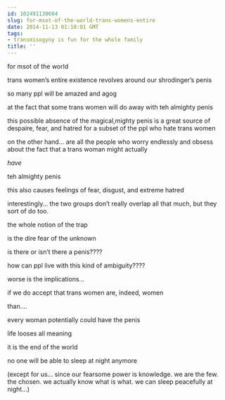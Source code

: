 ```yaml
---
id: 102491130604
slug: for-msot-of-the-world-trans-womens-entire
date: 2014-11-13 01:10:01 GMT
tags:
- transmisogyny is fun for the whole family
title: ''
---
```

<p>for msot of the world</p>

<p>trans women&#8217;s entire existence revolves around our shrodinger&#8217;s penis</p>

<p>so many ppl will be amazed and agog</p>

<p>at the fact that some trans women will do away with teh almighty penis</p>

<p>this possible absence of the magical,mighty penis is a great source of despaire, fear, and hatred for a subset of the ppl who hate trans women</p>

<p>on the other hand&#8230; are all the people who worry endlessly and obsess about the fact that a trans woman might actually</p>

<p><em>have</em></p>

<p>teh almighty penis</p>

<p>this also causes feelings of fear, disgust, and extreme hatred</p>

<p>interestingly&#8230; the two groups don&#8217;t really overlap all that much, but they sort of do too.</p>

<p>the whole notion of the trap</p>

<p>is the dire fear of the unknown</p>

<p>is there or isn&#8217;t there a penis????</p>

<p>how can ppl live with this kind of ambiguity????</p>

<p>worse is the implications&#8230;</p>

<p>if we do accept that trans women are, indeed, women</p>

<p>than&#8230;.</p>

<p>every woman potentially could have the penis</p>

<p>life looses all meaning</p>

<p>it is the end of the world</p>

<p>no one will be able to sleep at night anymore</p>

<p>(except for us&#8230; since our fearsome power is knowledge. we are the few. the chosen. we actually know what is what. we can sleep peacefully at night&#8230;)</p>
